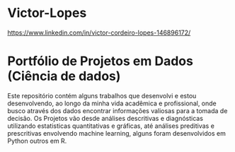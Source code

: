 # Victor-Lopes
https://www.linkedin.com/in/victor-cordeiro-lopes-146896172/
# Portfólio de Projetos em Dados (Ciência de dados)
Este repositório contém alguns trabalhos que desenvolvi e estou desenvolvendo, ao longo da minha vida acadêmica e profissional, onde busco através dos dados encontrar informações valiosas para a tomada de decisão. Os Projetos vão desde análises descritivas e diagnósticas utilizando estatisticas quantitativas e gráficas, até análises preditivas e prescritivas envolvendo machine learning, alguns foram desenvolvidos em Python outros em R.
